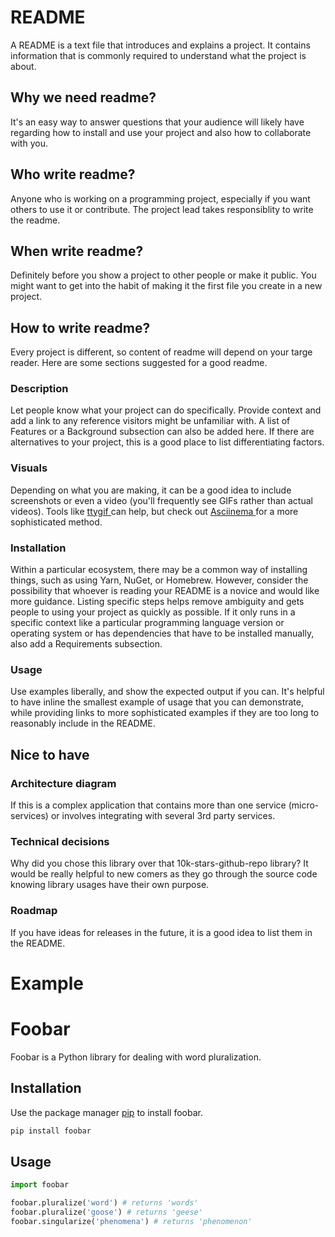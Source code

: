 # README
A README is a text file that introduces and explains a project. It contains information that is commonly required to understand what the project is about.

## Why we need readme?
It's an easy way to answer questions that your audience will likely have regarding how to install and use your project and also how to collaborate with you.

## Who write readme?
Anyone who is working on a programming project, especially if you want others to use it or contribute. The project lead takes responsiblity to write the readme.

## When write readme?
Definitely before you show a project to other people or make it public. You might want to get into the habit of making it the first file you create in a new project.

## How to write readme?
Every project is different, so content of readme will depend on your targe reader. Here are some sections suggested for a good readme.

### Description
Let people know what your project can do specifically. Provide context and add a link to any reference visitors might be unfamiliar with. A list of Features or a Background subsection can also be added here. If there are alternatives to your project, this is a good place to list differentiating factors.

### Visuals
Depending on what you are making, it can be a good idea to include screenshots or even a video (you'll frequently see GIFs rather than actual videos). Tools like [ ttygif ](https://github.com/icholy/ttygif) can help, but check out [ Asciinema ](https://asciinema.org) for a more sophisticated method.

### Installation
Within a particular ecosystem, there may be a common way of installing things, such as using Yarn, NuGet, or Homebrew. However, consider the possibility that whoever is reading your README is a novice and would like more guidance. Listing specific steps helps remove ambiguity and gets people to using your project as quickly as possible. If it only runs in a specific context like a particular programming language version or operating system or has dependencies that have to be installed manually, also add a Requirements subsection.

### Usage
Use examples liberally, and show the expected output if you can. It's helpful to have inline the smallest example of usage that you can demonstrate, while providing links to more sophisticated examples if they are too long to reasonably include in the README.

## Nice to have
### Architecture diagram
If this is a complex application that contains more than one service (micro-services) or involves integrating with several 3rd party services.

### Technical decisions
Why did you chose this library over that 10k-stars-github-repo library? It would be really helpful to new comers as they go through the source code knowing library usages have their own purpose.

### Roadmap
If you have ideas for releases in the future, it is a good idea to list them in the README.

# Example
# Foobar
Foobar is a Python library for dealing with word pluralization.

## Installation
Use the package manager [pip](https://pip.pypa.io/en/stable/) to install foobar.

```bash
pip install foobar
```

## Usage
```python
import foobar

foobar.pluralize('word') # returns 'words'
foobar.pluralize('goose') # returns 'geese'
foobar.singularize('phenomena') # returns 'phenomenon'
```
